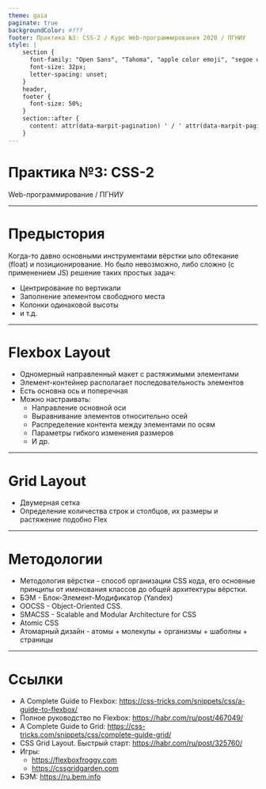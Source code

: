 ```yaml
---
theme: gaia
paginate: true
backgroundColor: #fff
footer: Практика №3: CSS-2 / Курс Web-программирования 2020 / ПГНИУ
style: |
    section {
      font-family: "Open Sans", "Tahoma", "apple color emoji", "segoe ui emoji", "segoe ui symbol", "noto color emoji";
      font-size: 32px;
      letter-spacing: unset;
    }
    header,
    footer {
      font-size: 50%;
    } 
    section::after {
      content: attr(data-marpit-pagination) ' / ' attr(data-marpit-pagination-total);
    }
---
```


<!-- _class: lead -->

# **Практика №3: CSS-2**

Web-программирование / ПГНИУ

---

# Предыстория

Когда-то давно основными инструментами вёрстки ыло обтекание (float) и позиционирование. Но было невозможно, либо сложно (с применением JS) решение таких простых задач:
- Центрирование по вертикали
- Заполнение элементом свободного места
- Колонки одинаковой высоты
- и т.д.

---

# Flexbox Layout

- Одномерный направленный макет с растяжимыми элементами
- Элемент-контейнер располагает последовательность элементов
- Есть основна ось и поперечная
- Можно настраивать:
    - Направление основной оси
    - Выравнивание элементов относительно осей
    - Распределение контента между элементами по осям
    - Параметры гибкого изменения размеров
    - И др.
    
---

# Grid Layout 

- Двумерная сетка
- Определение количества строк и столбцов, их размеры и растяжение подобно Flex 

---

# Методологии

- Методология вёрстки - способ организации CSS кода, его основные принципы от именования классов до общей архитектуры вёрстки.
- БЭМ - Блок-Элемент-Модификатор (Yandex)
- OOCSS - Object-Oriented CSS. 
- SMACSS - Scalable and Modular Architecture for CSS
- Atomic CSS
- Атомарный дизайн - атомы + молекулы + организмы + шаболны + страницы

---

# Ссылки

- A Complete Guide to Flexbox: https://css-tricks.com/snippets/css/a-guide-to-flexbox/
- Полное руководство по Flexbox: https://habr.com/ru/post/467049/
- A Complete Guide to Grid: https://css-tricks.com/snippets/css/complete-guide-grid/
- CSS Grid Layout. Быстрый старт: https://habr.com/ru/post/325760/
- Игры:
    - https://flexboxfroggy.com
    - https://cssgridgarden.com
- БЭМ: https://ru.bem.info
